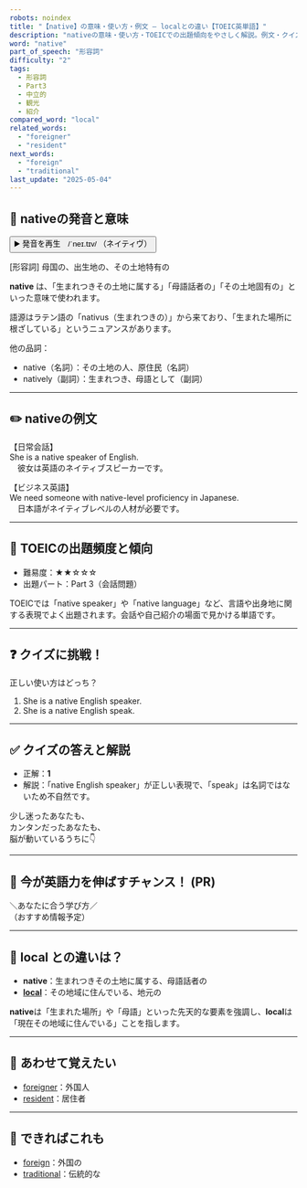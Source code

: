 ```yaml
---
robots: noindex
title: "【native】の意味・使い方・例文 ― localとの違い【TOEIC英単語】"
description: "nativeの意味・使い方・TOEICでの出題傾向をやさしく解説。例文・クイズ付きでlocalとの違いもわかりやすく学べます。"
word: "native"
part_of_speech: "形容詞"
difficulty: "2"
tags:
  - 形容詞
  - Part3
  - 中立的
  - 観光
  - 紹介
compared_word: "local"
related_words:
  - "foreigner"
  - "resident"
next_words:
  - "foreign"
  - "traditional"
last_update: "2025-05-04"
---
```


## 🔰 nativeの発音と意味

<button class="play-audio" onclick="playTTS('native')">
  <span class="play-audio-main">
    ▶️ 発音を再生　/ˈneɪ.tɪv/
  </span>
  <span class="play-audio-sub">
    （ネイティヴ）
  </span>
</button>

[形容詞] 母国の、出生地の、その土地特有の

**native** は、「生まれつきその土地に属する」「母語話者の」「その土地固有の」といった意味で使われます。

語源はラテン語の「nativus（生まれつきの）」から来ており、「生まれた場所に根ざしている」というニュアンスがあります。

他の品詞：  
- native（名詞）：その土地の人、原住民（名詞）
- natively（副詞）：生まれつき、母語として（副詞）

---

## ✏️ nativeの例文

【日常会話】  
She is a native speaker of English.  
　彼女は英語のネイティブスピーカーです。

【ビジネス英語】  
We need someone with native-level proficiency in Japanese.  
　日本語がネイティブレベルの人材が必要です。

---

## 🎯 TOEICの出題頻度と傾向

- 難易度：★★☆☆☆
- 出題パート：Part 3（会話問題）

TOEICでは「native speaker」や「native language」など、言語や出身地に関する表現でよく出題されます。会話や自己紹介の場面で見かける単語です。

---

## ❓ クイズに挑戦！

正しい使い方はどっち？

1. She is a native English speaker.  
2. She is a native English speak.

---

## ✅ クイズの答えと解説

- 正解：**1**
- 解説：「native English speaker」が正しい表現で、「speak」は名詞ではないため不自然です。

少し迷ったあなたも、  
カンタンだったあなたも、  
脳が動いているうちに👇️

---

## 🚀 今が英語力を伸ばすチャンス！ (PR)

<div class="info-center">
＼あなたに合う学び方／<br>  
（おすすめ情報予定）
</div>

---

## 🤔  local との違いは？

- **native**：生まれつきその土地に属する、母語話者の
- **[local](/word/local)**：その地域に住んでいる、地元の

**native**は「生まれた場所」や「母語」といった先天的な要素を強調し、**local**は「現在その地域に住んでいる」ことを指します。

---

## 🧩 あわせて覚えたい

- [foreigner](/word/foreigner)：外国人
- [resident](/word/resident)：居住者

---

## 📖 できればこれも

- [foreign](/word/foreign)：外国の
- [traditional](/word/traditional)：伝統的な

<!-- cvid: aid42_bid03 -->
